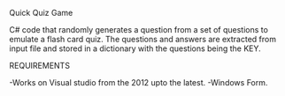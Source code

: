 Quick Quiz Game

C# code that randomly generates a question from a set of questions to emulate a flash card quiz.
The questions and answers are extracted from input file and stored in a dictionary with the questions being the KEY.

REQUIREMENTS

-Works on Visual studio from the 2012 upto the latest.
-Windows Form.
